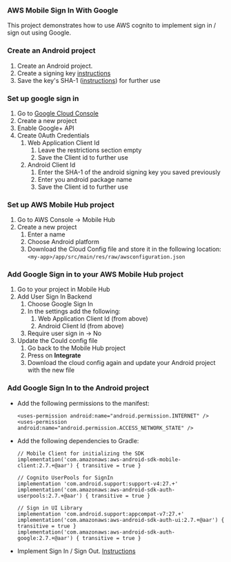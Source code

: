 ### AWS Mobile Sign In With Google

This project demonstrates how to use AWS cognito to implement sign in / sign out using Google.

### Create an Android project
1. Create an Android project.
1. Create a signing key [instructions](https://developer.android.com/studio/publish/app-signing#generate-key)
1. Save the key's SHA-1 ([instructions](https://stackoverflow.com/a/34223470/2427907)) for further use

### Set up google sign in
1. Go to [Google Cloud Console](https://console.cloud.google.com) 
1. Create a new project
1. Enable Google+ API
1. Create 0Auth Credentials
    1. Web Application Client Id
        1. Leave the restrictions section empty
        1. Save the Client id to further use
    1. Android Client Id
        1. Enter the SHA-1 of the android signing key you saved previously
        1. Enter you android package name
        1. Save the Client id to further use
        
### Set up AWS Mobile Hub project
1. Go to AWS Console -> Mobile Hub
1. Create a new project
    1. Enter a name
    1. Choose Android platform
    1. Download the Cloud Config file and store it in the following location: `<my-app>/app/src/main/res/raw/awsconfiguration.json`
    
### Add Google Sign in to your AWS Mobile Hub project
1. Go to your project in Mobile Hub
1. Add User Sign In Backend
    1. Choose Google Sign In
    1. In the settings add the following:
        1. Web Application Client Id (from above)
        1. Android Client Id (from above)
    1. Require user sign in -> No
1. Update the Could config file
    1. Go back to the Mobile Hub project
    1. Press on **Integrate**
    1. Download the cloud config again and update your Android project with the new file
    
    
### Add Google Sign In to the Android project
* Add the following permissions to the manifest: 
    ```
    <uses-permission android:name="android.permission.INTERNET" />
    <uses-permission android:name="android.permission.ACCESS_NETWORK_STATE" />
    ```
* Add the following dependencies to Gradle:
    ```
    // Mobile Client for initializing the SDK
    implementation('com.amazonaws:aws-android-sdk-mobile-client:2.7.+@aar') { transitive = true }

    // Cognito UserPools for SignIn
    implementation 'com.android.support:support-v4:27.+'
    implementation('com.amazonaws:aws-android-sdk-auth-userpools:2.7.+@aar') { transitive = true }

    // Sign in UI Library
    implementation 'com.android.support:appcompat-v7:27.+'
    implementation('com.amazonaws:aws-android-sdk-auth-ui:2.7.+@aar') { transitive = true }
    implementation('com.amazonaws:aws-android-sdk-auth-google:2.7.+@aar') { transitive = true }
    ```
    
* Implement Sign In / Sign Out. [Instructions](https://docs.aws.amazon.com/aws-mobile/latest/developerguide/mobile-hub-add-aws-mobile-user-sign-in.html)  